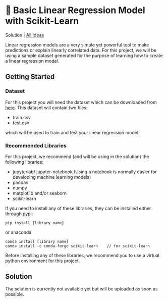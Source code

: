 # 📏 Basic Linear Regression Model with Scikit-Learn

Solution | [All Ideas](/README.md)

Linear regression models are a very simple yet powerful tool to make predictions or explain linearly correlated data. For this project, we will be using a sample dataset generated for the purpose of learning how to create a linear regression model.

## Getting Started

### Dataset

For this project you will need the dataset which can be downloaded from [here](https://www.kaggle.com/andonians/random-linear-regression). This dataset will contain two files: 
- train.csv
- test.csv

which will be used to train and test your linear regression model.

### Recommended Libraries
For this project, we recommend (and will be using in the solution) the following libraries:
- jupyterlab/ jupyter-notebook (Using a notebook is normally easier for developing machine learning models)
- pandas
- numpy
- matplotlib and/or seaborn
- scikit-learn

If you need to install any of these libraries, they can be installed either through pypi:
```
pip install [library name]
```
or anaconda
```
conda install [library name]
conda install -c conda-forge scikit-learn    // for scikit-learn
```

Before installing any of these libraries, we recommend you to use a virtual python environment for this project.


## Solution

The solution is currently not available yet but will be uploaded as soon as possible. 
